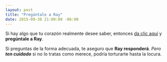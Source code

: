 ```yaml
---
layout: post
title: "Pregúntale a Ray"
date: 2015-09-30 21:09:09 -06:00
---
```

Si hay algo que tu corazón realmente desee saber, entonces  [da clic aquí][36fcc73b] y **pregúntale a Ray**.

Si preguntas de la forma adecuada, te aseguro que **Ray responderá**. _Pero **ten cuidado**_ si no lo tratas como merece, podría torturarte hasta la locura.


  [36fcc73b]: http://ray.creepypastas.net/ "Pregúntale a Ray"
